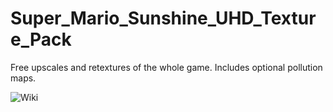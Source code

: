 # Super_Mario_Sunshine_UHD_Texture_Pack
Free upscales and retextures of the whole game.  Includes optional
pollution maps.

![Wiki](../../wiki)
